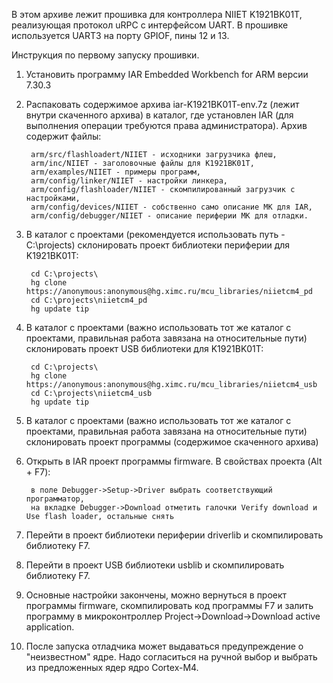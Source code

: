 В этом архиве лежит прошивка для контроллера NIIET K1921BK01T, реализующая протокол uRPC с интерфейсом UART.
В прошивке используется UART3 на порту GPIOF, пины 12 и 13.

Инструкция по первому запуску прошивки.

1. Установить программу IAR Embedded Workbench for ARM версии 7.30.3
2. Распаковать содержимое архива iar-K1921BK01T-env.7z (лежит внутри скаченного архива) в каталог, где установлен IAR (для выполнения операции требуются права администратора). Архив содержит файлы:

        arm/src/flashloadert/NIIET - исходники загрузчика флеш,
        arm/inc/NIIET - заголовочные файлы для K1921BK01T,
        arm/examples/NIIET - примеры программ,
        arm/config/linker/NIIET - настройки линкера,
        arm/config/flashloader/NIIET - скомпилированный загрузчик с настройками,
        arm/config/devices/NIIET - собственно само описание МК для IAR,
        arm/config/debugger/NIIET - описание периферии МК для отладки.

3. В каталог с проектами (рекомендуется использовать путь - C:\projects\) склонировать проект библиотеки периферии для K1921BK01T:

        cd C:\projects\
        hg clone https://anonymous:anonymous@hg.ximc.ru/mcu_libraries/niietcm4_pd
        cd C:\projects\niietcm4_pd
        hg update tip

4. В каталог с проектами (важно использовать тот же каталог с проектами, правильная работа завязана на относительные пути) склонировать проект USB библиотеки для K1921BK01T:

        cd C:\projects\
        hg clone https://anonymous:anonymous@hg.ximc.ru/mcu_libraries/niietcm4_usb
        cd C:\projects\niietcm4_usb
        hg update tip

5. В каталог с проектами (важно использовать тот же каталог с проектами, правильная работа завязана на относительные пути) склонировать проект программы (содержимое скаченного архива)
6. Открыть в IAR проект программы firmware. В свойствах проекта (Alt + F7):

        в поле Debugger->Setup->Driver выбрать соответствующий программатор,
        на вкладке Debugger->Download отметить галочки Verify download и Use flash loader, остальные снять

7. Перейти в проект библиотеки периферии driverlib и скомпилировать библиотеку F7.
8. Перейти в проект USB библиотеки usblib и скомпилировать библиотеку F7.
9. Основные настройки закончены, можно вернуться в проект программы firmware, скомпилировать код программы F7 и залить программу в микроконтроллер Project->Download->Download active application.
10. После запуска отладчика может выдаваться предупреждение о "неизвестном" ядре. Надо согласиться на ручной выбор и выбрать из предложенных ядер ядро Cortex-M4.
